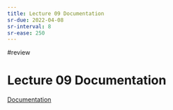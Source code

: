 ```yaml
---
title: Lecture 09 Documentation
sr-due: 2022-04-08
sr-interval: 8
sr-ease: 250
---
```

#review 
# Lecture 09 Documentation
[Documentation](content/notes/documentation.md)
